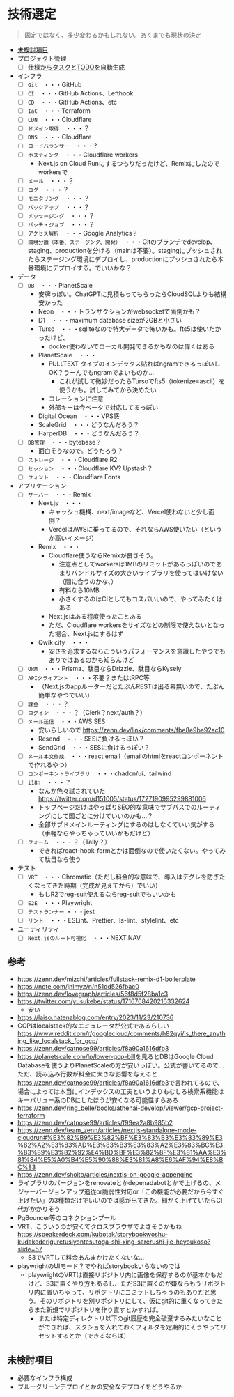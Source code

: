 # 技術選定

> 固定ではなく、多少変わるかもしれない。あくまでも現状の決定

- [未検討項目](#未検討項目)
- プロジェクト管理
  - [ ] [仕様からタスクとTODOを自動生成](https://zenn.dev/kyln/scraps/cb3007de4fb018)
- インフラ
  - [ ] `Git`　・・・GitHub
  - [ ] `CI`　・・・GitHub Actions、Lefthook
  - [ ] `CD`　・・・GitHub Actions、etc
  - [ ] `IaC`　・・・Terraform
  - [ ] `CDN`　・・・Cloudflare
  - [ ] `ドメイン取得`　・・・？
  - [ ] `DNS`　・・・Cloudflare
  - [ ] `ロードバランサー`　・・・?
  - [ ] `ホスティング`　・・・Cloudflare workers
    - Next.js on Cloud Runにするつもりだったけど、Remixにしたのでworkersで
  - [ ] `メール`　・・・？
  - [ ] `ログ`　・・・？
  - [ ] `モニタリング`　・・・？
  - [ ] `バックアップ`　・・・？
  - [ ] `メッセージング`　・・・？
  - [ ] `バッチ・ジョブ`　・・・？
  - [ ] `アクセス解析`　・・・Google Analytics？
  - [ ] `環境分離（本番、ステージング、開発）`　・・・Gitのブランチでdevelop、staging、productionを分ける（mainは不要）。stagingにプッシュされたらステージング環境にデプロイし、productionにプッシュされたら本番環境にデプロイする。でいいかな？
- データ
  - [ ] `DB`　・・・PlanetScale
    - 安牌っぽい。ChatGPTに見積もってもらったらCloudSQLよりも結構安かった
    - Neon　・・・トランザクションがwebsocketで面倒かも？
    - D1　・・・maximum database sizeが2GBと小さい
    - Turso　・・・sqliteなので特大データで怖いかも。fts5は使いたかったけど、
      - docker使わないでローカル開発できるかもなのは偉くはある
    - PlanetScale　・・・
      - FULLTEXT タイプのインデックス貼ればngramできるっぽいしOK？うーんでもngramでよいものか…
        - これが試して微妙だったらTursoでfts5（tokenize=ascii）を使うかも。試してみてから決めたい
      - コレーションに注意
      - 外部キーは今ベータで対応してるっぽい
    - Digital Ocean　・・・VPS感
    - ScaleGrid　・・・どうなんだろう？
    - HarperDB　・・・どうなんだろう？
  - [ ] `DB管理`　・・・bytebase？
    - 面白そうなので。どうだろう？
  - [ ] `ストレージ`　・・・Cloudflare R2
  - [ ] `セッション`　・・・Cloudflare KV? Upstash？
  - [ ] `フォント`　・・・Cloudflare Fonts
- アプリケーション
  - [ ] `サーバー`　・・・Remix
    - Next.js　・・・
      - キャッシュ機構、next/imageなど、Vercel使わないと少し面倒？
      - VercelはAWSに乗ってるので、それならAWS使いたい（というか高いイメージ）
    - Remix　・・・
      - Cloudflare使うならRemixが良さそう。
        - 注意点としてworkersは1MBのリミットがあるっぽいのであまりバンドルサイズの大きいライブラリを使ってはいけない（間に合うのかな、）
        - 有料なら10MB
        - 小さくするのはCIとしてもコスパいいので、やってみたくはある
      - Next.jsはある程度使ったことある
      - ただ、Cloudflare workersをサイズなどの制限で使えないとなった場合、Next.jsにするはず
    - Qwik city　・・・
      - 安さを追求するならこういうパフォーマンスを意識したやつでもありではあるのかも知らんけど
  - [ ] `ORM`　・・・Prisma、駄目ならDrizzle、駄目ならKysely
  - [ ] `APIクライアント`　・・・不要？またはtRPC等
    - （Next.jsのappルーターだとたぶんRESTは出る幕無いので、たぶん簡単なやつでいい）
  - [ ] `課金`　・・・？
  - [ ] `ログイン`　・・・？（Clerk？next/auth？）
  - [ ] `メール送信`　・・・AWS SES
    - 安いらしいので <https://zenn.dev/link/comments/fbe8e9be92ac10>
    - Resend　・・・SESに負けるっぽい？
    - SendGrid　・・・SESに負けるっぽい？
  - [ ] `メール本文作成`　・・・react email（emailのhtmlをreactコンポーネントで作れるやつ）
  - [ ] `コンポーネントライブラリ`　・・・chadcn/ui、tailwind
  - [ ] `i18n`　・・・？
    - なんか色々試されていた <https://twitter.com/d151005/status/1727190995299881006>
    - トップページだけはやっぱりSEO的な意味でサブパスでのルーティングにして国ごとに分けていいのかも…？
    - 全部サブドメインルーティングにするのはしなくていい気がする（手軽ならやっちゃっていいかもだけど）
  - [ ] `フォーム`　・・・？（Tally？）
    - できればreact-hook-formとかは面倒なので使いたくない。やってみて駄目なら使う
- テスト
  - [ ] `VRT`　・・・Chromatic（ただし料金的な意味で、導入はデグレを防ぎたくなってきた時期（完成が見えてから）でいい）
    - もしR2でreg-suit使えるならreg-suitでもいいかも
  - [ ] `E2E`　・・・Playwright
  - [ ] `テストランナー` ・・・jest
  - [ ] `リント`　・・・ESLint、Prettier、ls-lint、stylelint、etc
- ユーティリティ
  - [ ] `Next.jsのルート可視化`　・・・NEXT.NAV

## 参考

- <https://zenn.dev/mizchi/articles/fullstack-remix-d1-boilerplate>
- <https://note.com/jnlmyz/n/n51dd526fbac0>
- <https://zenn.dev/lovegraph/articles/56f8d5f28ba1c3>
- <https://twitter.com/yusukebe/status/1716768420216332624>
  - 安い
- <https://laiso.hatenablog.com/entry/2023/11/23/210736>
- GCPはlocalstack的なエミュレータが公式であるらしい
  <https://www.reddit.com/r/googlecloud/comments/h82qyi/is_there_anything_like_localstack_for_gcp/>
- <https://zenn.dev/catnose99/articles/f8a90a1616dfb3>
- <https://planetscale.com/lp/lower-gcp-bill>を見るとDBはGoogle Cloud Databaseを使うよりPlanetScaleの方が安いっぽい。公式が書いてるので…
ただ、読み込み行数が料金に大きな影響を与えると<https://zenn.dev/catnose99/articles/f8a90a1616dfb3>で言われてるので、場合によっては本当にインデックスの工夫というよりもむしろ検索系機能はキーバリュー系のDBにしたほうが安くなる可能性すらある
- <https://zenn.dev/ring_belle/books/athenai-develop/viewer/gcp-project-terraform>
- <https://zenn.dev/catnose99/articles/f99ea2a8b985b2>
- <https://zenn.dev/team_zenn/articles/nextjs-standalone-mode-cloudrun#%E3%82%B9%E3%82%BF%E3%83%B3%E3%83%89%E3%82%A2%E3%83%AD%E3%83%B3%E3%83%A2%E3%83%BC%E3%83%89%E3%82%92%E4%BD%BF%E3%82%8F%E3%81%AA%E3%81%84%E5%A0%B4%E5%90%88%E3%81%A8%E6%AF%94%E8%BC%83>
- <https://zenn.dev/shoito/articles/nextjs-on-google-appengine>
- ライブラリのバージョンをrenovateとかdepenadabotとかで上げるの、メジャーバージョンアップ追従or脆弱性対応or「この機能が必要だから今すぐ上げたい」の3種類だけでいいのでは感が出てきた。細かく上げていたらCI代がかかりそう
- PgBouncer等のコネクションプール
- VRT、こういうのが安くてクロスブラウザでよさそうかもね <https://speakerdeck.com/kubotak/storybookwoshu-kudakederiguretusiyontesutoga-shi-xing-sarerushi-jie-heyoukoso?slide=57>
  - S3でVRTして料金あんまかけたくないな…
- playwrightのUIモード？でやればstorybookいらないのでは
  - playwrightのVRTは直接リポジトリ内に画像を保存するのが基本かもだけど、S3に置くやり方もあるし、ただS3に置くのが嫌ならもうリポジトリ内に置いちゃって、リポジトリにコミットしちゃうのもありだと思う。そのリポジトリを別リポジトリにして、仮にgit的に重くなってきたらまた新規でリポジトリを作り直すとかすれば。
    - または特定ディレクトリ以下のgit履歴を完全破棄するみたいなことができれば、スクショを入れておくフォルダを定期的にそうやってリセットするとか（できるならば）

## 未検討項目

- 必要なインフラ構成
- ブルーグリーンデプロイとかの安全なデプロイをどうやるか
